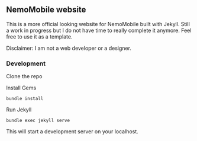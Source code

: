 ## NemoMobile website
This is a more official looking website for NemoMobile built with Jekyll. Still
a work in progress but I do not have time to really complete it anymore. Feel
free to use it as a template.

Disclaimer: I am not a web developer or a designer.

### Development
Clone the repo

Install Gems
```
bundle install
```

Run Jekyll
```
bundle exec jekyll serve
```
This will start a development server on your localhost.
